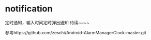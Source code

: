 # notification

定时通知，输入时间定时弹出通知
待续~~~~


参考https://github.com/zeschi/Android-AlarmManagerClock-master.git
